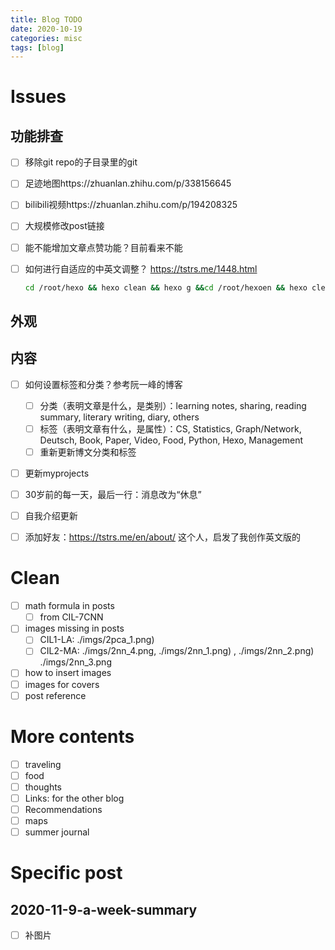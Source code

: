 ```yaml
---
title: Blog TODO
date: 2020-10-19
categories: misc
tags: [blog]
---
```


# Issues

## 功能排查

- [ ] 移除git repo的子目录里的git

- [ ] 足迹地图https://zhuanlan.zhihu.com/p/338156645

- [ ] bilibili视频https://zhuanlan.zhihu.com/p/194208325

- [ ] 大规模修改post链接

- [ ] 能不能增加文章点赞功能？目前看来不能

- [ ] 如何进行自适应的中英文调整？ https://tstrs.me/1448.html

  ```bash
  cd /root/hexo && hexo clean && hexo g &&cd /root/hexoen && hexo clean && hexo g && cd /root/hexo &&cp -r /root/hexoen/public/. /root/hexo/public/en/ && hexo d
  ```

## 外观

## 内容

- [ ] 如何设置标签和分类？参考阮一峰的博客
  - [ ] 分类（表明文章是什么，是类别）：learning notes, sharing, reading summary, literary writing, diary, others
  - [ ] 标签（表明文章有什么，是属性）：CS, Statistics, Graph/Network, Deutsch, Book, Paper, Video, Food, Python, Hexo, Management
  - [ ] 重新更新博文分类和标签
- [ ] 更新myprojects
- [ ] 30岁前的每一天，最后一行：消息改为“休息”
- [ ] 自我介绍更新
- [ ] 添加好友：https://tstrs.me/en/about/ 这个人，启发了我创作英文版的



# Clean 

- [ ] math formula in posts
  - [ ] from CIL-7CNN
- [ ] images missing in posts
  - [ ] CIL1-LA: ./imgs/2pca_1.png)
  - [ ] CIL2-MA: ./imgs/2nn_4.png, ./imgs/2nn_1.png) , ./imgs/2nn_2.png) ./imgs/2nn_3.png
- [ ] how to insert images
- [ ] images for covers
- [ ] post reference

# More contents

- [ ] traveling
- [ ] food
- [ ] thoughts
- [ ] Links: for the other blog
- [ ] Recommendations
- [ ] maps
- [ ] summer journal

# Specific post

## 2020-11-9-a-week-summary

- [ ] 补图片